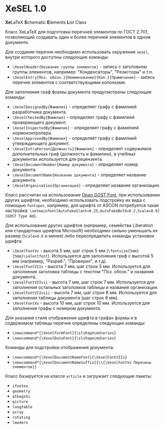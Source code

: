 XeSEL 1.0
=====

**Xe**LaTeX **S**chematic **E**lements **L**ist Class

Класс XeLaTeX для подготовки перечней элементов по ГОСТ 2.701, позволяющий создавать один и более перечней элементов в одном документе.

Для создания перечня необходимо использовать окружение `xesel`, внутри которого доступны следующие команды:

* `\XeselHeader{Название группы элементов}` - запись с заголовком группы элементов, например: "Конденсаторы", "Резисторы" и т.п.
* `\XeselEntry{Поз. обозн.}{Наименование}{Кол.}{Примечание}` - запись перечня элементов с соответствующими колонками.

Для заполнения граф формы документа предусмотрены следующие команды:

* `\XeselDesignedBy{Фамилия}` - определяет графу с фамилией разработчика документа.
* `\XeselCheckedBy{Фамилия}` - определяет графу с фамилией проверяющего документ.
* `\XeselInspectedBy{Фамилия}` - определяет графу с фамилией нормоконтролера.
* `\XeselApprovedBy{Фамилия}` - определяет графу с фамилией утверждающего документ.
* `\XeselExtraPerson{Должность}{Фамилия}` - определяет содержимое дополнительных граф (должность и фамилию), в учебных документах используется для рецензента.
* `\XeselDocumentNumber{Номер документа}` - определяет номер документа.
* `\XeselDocumentName{Название документа}` - определяет название документа.
* `\XeselOrganisation{Организация}` - определяет название организации.

Класс рассчитан на использование [Open GOST Font](https://bitbucket.org/fat_angel/opengostfont), при использовании других шрифтов, необходимо использовать подстройку их вида с помощью `fontspec`, например, для шрифта от ASCON потребуется такая настройка: `\setmainfont[AutoFakeSlant=0.25,AutoFakeBold=0.2,Scale=0.9]{GOST Type AU}`.

Для использования других шрифтов (напрмиер, семейства Liberation или стандартных шрифтов Microsoft) необходимо сильно уменьшать их размер (`Scale=0.6` и менее) либо переопределить команды установки шрифта:

* `\XeselFontVv` - высота 5 мм, шаг строк 5 мм (`\fontsize{5mm}{5mm}\selectfont`). Используется для заполнения граф с высотой 5 мм (например, "Разраб.", "Проверил", и.т.д).
* `\XeselFontVIIv` - высота 7 мм, шаг строк 5 мм. Используется для заполнения заголовка таблицы с текстом "Поз. обозн." и названия документа.
* `\XeselFontVIIvii` - высота 7 мм, шаг строк 7 мм. Используется для заполнения остальных заголовков таблицы и названия организации.
* `\XeselFontVIIviii` - высота 7 мм, шаг строк 8 мм. Используется для заполнения таблицы документа (шаг строк 8 мм).
* `\XeselFontXx` - высота 10 мм, шаг строк 10 мм. Используется для заполнения графы с номером документа.

Для указания стиля отображения шрифта в графах формы и в содержимом таблицы перечня определены следующие команды:

* `\newcommand*{\XeselFormFont}{\slshape\mdseries}`
* `\newcommand*{\XeselDataFont}{\slshape\mdseries}`

Команды для подстройки отображения документа:

* `\newcommand*{\XeselDocumentNameFont}{\XeselFontVIIv}`
* `\newcommand*{\XeselDocumentNameSuffix}{\\{\XeselFontVv Перечень элементов}}`

Класс базируется на классе `article` и загружает следующие пакеты:

* `ifxetex`
* `geometry`
* `atbegshi`
* `picture`
* `longtable`
* `array`
* `rotating`
* `lmodern`
